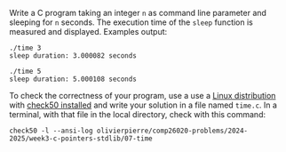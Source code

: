 Write a C program taking an integer `n` as command line parameter and sleeping for `n` seconds.
The execution time of the `sleep` function is measured and displayed. Examples output:

```shell
./time 3
sleep duration: 3.000082 seconds

./time 5
sleep duration: 5.000108 seconds
```

To check the correctness of your program, use a
use a [Linux distribution](https://github.com/olivierpierre/comp26020-devcontainer) with [check50 installed](exercise-set-1.html#installing-check50)
and write your solution in a file named `time.c`. In a
terminal, with that file in the local directory, check with this command:

```shell
check50 -l --ansi-log olivierpierre/comp26020-problems/2024-2025/week3-c-pointers-stdlib/07-time
```
